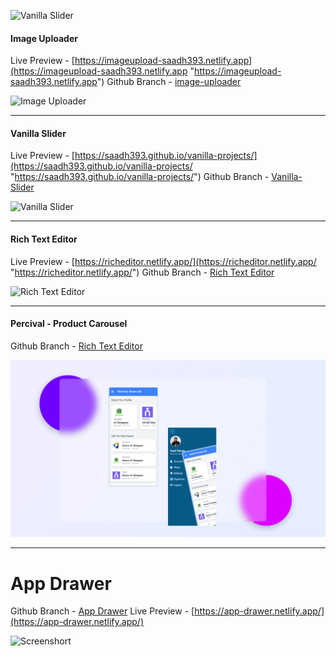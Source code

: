 ![Vanilla Slider](https://raw.githubusercontent.com/saadh393/vanilla-projects/main/vanilla.png "Vanilla Slider")

#### Image Uploader

Live Preview - [https://imageupload-saadh393.netlify.app](https://imageupload-saadh393.netlify.app "https://imageupload-saadh393.netlify.app")
Github Branch - [image-uploader](https://github.com/saadh393/vanilla-projects/tree/image-uploader "image-uploader")

![Image Uploader](https://raw.githubusercontent.com/saadh393/vanilla-projects/image-uploader/images/anim.gif "Image Uploader")

---

#### Vanilla Slider

Live Preview - [https://saadh393.github.io/vanilla-projects/](https://saadh393.github.io/vanilla-projects/ "https://saadh393.github.io/vanilla-projects/")
Github Branch - [Vanilla-Slider](https://github.com/saadh393/vanilla-projects/tree/Vanilla-Slider "Vanilla-Slider")

![Vanilla Slider](https://raw.githubusercontent.com/saadh393/vanilla-projects/Vanilla-Slider/images/anim.gif "Vanilla Slider")

---

#### Rich Text Editor

Live Preview - [https://richeditor.netlify.app/](https://richeditor.netlify.app/ "https://richeditor.netlify.app/")
Github Branch - [Rich Text Editor](https://github.com/saadh393/vanilla-projects/tree/rich-editor "Rich Text Editor")

![Rich Text Editor](https://richeditor.netlify.app/screenshort.png "Rich Text Editor")

---

#### Percival - Product Carousel

Github Branch - [Rich Text Editor](https://github.com/saadh393/vanilla-projects/tree/percival "Percival - Product Carousel")

![Percival - Product Carousel](https://raw.githubusercontent.com/saadh393/vanilla-projects/percival/screenshort.jpg "Percival - Product Carousel")

---

# App Drawer

Github Branch - [App Drawer](https://github.com/saadh393/vanilla-projects/tree/app-drawer "App Drawer")
Live Preview - [https://app-drawer.netlify.app/](https://app-drawer.netlify.app/)

![Screenshort](https://app-drawer.netlify.app/screenshort.jpg)
